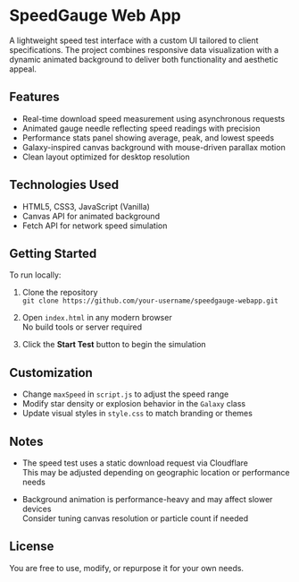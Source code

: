 # SpeedGauge Web App

A lightweight speed test interface with a custom UI tailored to client specifications. The project combines responsive data visualization with a dynamic animated background to deliver both functionality and aesthetic appeal.

## Features

- Real-time download speed measurement using asynchronous requests
- Animated gauge needle reflecting speed readings with precision
- Performance stats panel showing average, peak, and lowest speeds
- Galaxy-inspired canvas background with mouse-driven parallax motion
- Clean layout optimized for desktop resolution

## Technologies Used

- HTML5, CSS3, JavaScript (Vanilla)
- Canvas API for animated background
- Fetch API for network speed simulation

## Getting Started

To run locally:

1. Clone the repository  
   `git clone https://github.com/your-username/speedgauge-webapp.git`

2. Open `index.html` in any modern browser  
   No build tools or server required

3. Click the **Start Test** button to begin the simulation

## Customization

- Change `maxSpeed` in `script.js` to adjust the speed range
- Modify star density or explosion behavior in the `Galaxy` class
- Update visual styles in `style.css` to match branding or themes

## Notes

- The speed test uses a static download request via Cloudflare  
  This may be adjusted depending on geographic location or performance needs

- Background animation is performance-heavy and may affect slower devices  
  Consider tuning canvas resolution or particle count if needed

## License

You are free to use, modify, or repurpose it for your own needs.
